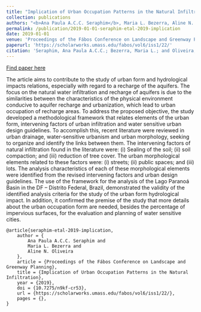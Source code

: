 ```yaml
---
title: "Implication of Urban Occupation Patterns in the Natural Infiltration"
collection: publications
authors: "<b>Ana Paula A.C.C. Seraphim</b>, Maria L. Bezerra, Aline N. Oliveira"
permalink: /publication/2019-01-01-seraphim-etal-2019-implication
date: 2019-01-01
venue: 'Proceedings of the Fábos Conference on Landscape and Greenway Planning'
paperurl: 'https://scholarworks.umass.edu/fabos/vol6/iss1/22/'
citation: 'Seraphim, Ana Paula A.C.C.; Bezerra, Maria L.; and Oliveira, Aline N. (2019) &quot;Implication of Urban Occupation Patterns in the Natural Infiltration,&quot; Proceedings of the Fábos Conference on Landscape and Greenway Planning: Vol. 6: Iss. 1, Article 22. '
---
```


<a href='https://scholarworks.umass.edu/fabos/vol6/iss1/22/'>Find paper here</a>

The article aims to contribute to the study of urban form and hydrological impacts relations, especially with regard to a recharge of the aquifers. The focus on the natural water infiltration and recharge of aquifers is due to the similarities between the characteristics of the physical environment conducive to aquifer recharge and urbanization, which lead to urban occupation of recharge areas. To address the proposed objective, the study developed a methodological framework that relates elements of the urban form, intervening factors of urban infiltration and water sensitive urban design guidelines. To accomplish this, recent literature were reviewed in urban drainage, water-sensitive urbanism and urban morphology, seeking to organize and identify the links between them. The intervening factors of natural infiltration found in the literature were: (i) Sealing of the soil; (ii) soil compaction; and (iii) reduction of tree cover. The urban morphological elements related to these factors were: (i) streets; (ii) public spaces; and (iii) lots. The analysis characteristics of each of these morphological elements were identified from the revised intervening factors and urban design guidelines. The use of the framework for the analysis of the Lago Paranoá Basin in the DF – Distrito Federal, Brazil, demonstrated the validity of the identified analysis criteria for the study of the urban form hydrological impact. In addition, it confirmed the premise of the study that more details about the urban occupation form are needed, besides the percentage of impervious surfaces, for the evaluation and planning of water sensitive cities.

```
@article{seraphim-etal-2019-implication,
    author = {
        Ana Paula A.C.C. Seraphim and
        Maria L. Bezerra and
        Aline N. Oliveira
    },
    article = {Proceedings of the Fábos Conference on Landscape and Greenway Planning},
    title = {Implication of Urban Occupation Patterns in the Natural Infiltration},
    year = {2019},
    doi = {10.7275/n9kf-cr53},
    url = {https://scholarworks.umass.edu/fabos/vol6/iss1/22/},
    pages = {},
}
```